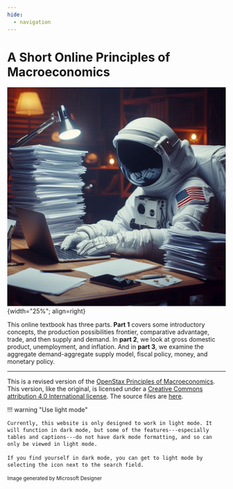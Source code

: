 ```yaml
---
hide:
  - navigation
---
```


# A Short Online Principles of Macroeconomics

![image](astronaut_working.jpeg){width="25%"; align=right}

This online textbook has three parts. **Part 1** covers some introductory concepts, the production possibilities frontier, comparative advantage, trade, and then supply and demand. In **part 2**, we look at gross domestic product, unemployment, and inflation. And in **part 3**, we examine the aggregate demand-aggregate supply model, fiscal policy, money, and monetary policy. 

---

This is a revised version of the [OpenStax Principles of Macroeconomics](https://openstax.org/details/books/principles-macroeconomics-3e). This version, like the original, is licensed under a [Creative Commons attribution 4.0 International license](https://creativecommons.org/licenses/by/4.0/). The source files are [here](https://github.com/loighic/macro).


!!! warning "Use light mode"

    Currently, this website is only designed to work in light mode. It will function in dark mode, but some of the features---especially tables and captions---do not have dark mode formatting, and so can only be viewed in light mode.
	
	If you find yourself in dark mode, you can get to light mode by selecting the icon next to the search field.


<div class="caption"><div align="left">
<small>Image generated by Microsoft Designer</small>
</div></div>
